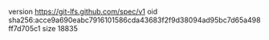 version https://git-lfs.github.com/spec/v1
oid sha256:acce9a690eabc7916101586cda43683f2f9d38094ad95bc7d65a498ff7d705c1
size 18835
